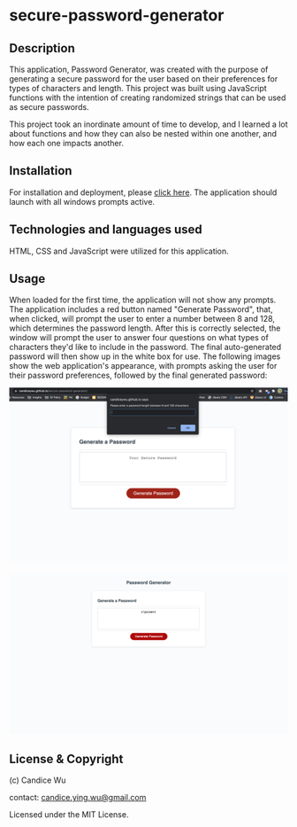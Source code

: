 # secure-password-generator

## Description
This application, Password Generator, was created with the purpose of generating a secure password for the user based on their preferences for types of characters and length. This project was built using JavaScript functions with the intention of creating randomized strings that can be used as secure passwords. 

This project took an inordinate amount of time to develop, and I learned a lot about functions and how they can also be nested within one another, and how each one impacts another. 

## Installation
For installation and deployment, please [click here](https://candiceywu.github.io/secure-password-generator/). The application should launch with all windows prompts active. 

## Technologies and languages used
HTML, CSS and JavaScript were utilized for this application.

## Usage
When loaded for the first time, the application will not show any prompts. The application includes a red button named "Generate Password", that, when clicked, will prompt the user to enter a number between 8 and 128, which determines the password length. After this is correctly selected, the window will prompt the user to answer four questions on what types of characters they'd like to include in the password. The final auto-generated password will then show up in the white box for use. The following images show the web application's appearance, with prompts asking the user for their password preferences, followed by the final generated password:


![Candice Wu's secure password generator application includes a button that, when pushed and with the user's discretion, generates a secure password. Here is the application with one of the prompts:](assets/images/screenshot2.png)

![Here is the second image with the final, securely generated password:](assets/images/screenshot.png)

## License & Copyright

(c) Candice Wu 

contact: candice.ying.wu@gmail.com 

Licensed under the MIT License.
